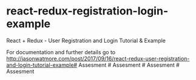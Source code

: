 # react-redux-registration-login-example

React + Redux - User Registration and Login Tutorial & Example

For documentation and further details go to http://jasonwatmore.com/post/2017/09/16/react-redux-user-registration-and-login-tutorial-example#   A s s e s m e n t  
 #   A s s e s m e n t  
 #   A s s e s m e n t  
 #   A s s e s m e n t  
 